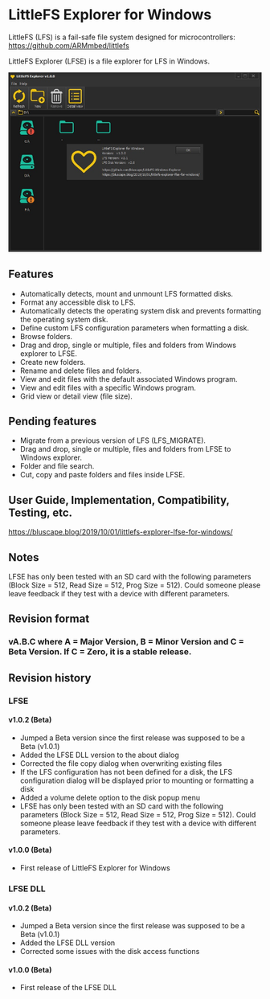# LittleFS Explorer for Windows

LittleFS (LFS) is a fail-safe file system designed for microcontrollers: https://github.com/ARMmbed/littlefs

LittleFS Explorer (LFSE) is a file explorer for LFS in Windows. 

![GitHub Logo](/images/ExplorerWAbout.jpg)

## Features
* Automatically detects, mount and unmount LFS formatted disks.
* Format any accessible disk to LFS.
* Automatically detects the operating system disk and prevents formatting the operating system disk.
* Define custom LFS configuration parameters when formatting a disk.
* Browse folders.
* Drag and drop, single or multiple, files and folders from Windows explorer to LFSE.
* Create new folders.
* Rename and delete files and folders.
* View and edit files with the default associated Windows program.
* View and edit files with a specific Windows program.
* Grid view or detail view (file size).

## Pending features
* Migrate from a previous version of LFS (LFS_MIGRATE). 
* Drag and drop, single or multiple, files and folders from LFSE to Windows explorer. 
* Folder and file search.
* Cut, copy and paste folders and files inside LFSE.

## User Guide, Implementation, Compatibility, Testing, etc.
https://bluscape.blog/2019/10/01/littlefs-explorer-lfse-for-windows/

## Notes
LFSE has only been tested with an SD card with the following parameters (Block Size = 512, Read Size = 512, Prog Size = 512). Could someone please leave feedback if they test with a device with different parameters.

## Revision format
### vA.B.C where A = Major Version, B = Minor Version and C = Beta Version. If C = Zero, it is a stable release.

## Revision history

### LFSE

#### v1.0.2 (Beta)
* Jumped a Beta version since the first release was supposed to be a Beta (v1.0.1)
* Added the LFSE DLL version to the about dialog
* Corrected the file copy dialog when overwriting existing files
* If the LFS configuration has not been defined for a disk, the LFS configuration dialog will be displayed prior to mounting or formatting a disk
* Added a volume delete option to the disk popup menu
* LFSE has only been tested with an SD card with the following parameters (Block Size = 512, Read Size = 512, Prog Size = 512). Could someone please leave feedback if they test with a device with different parameters.

#### v1.0.0 (Beta)
* First release of LittleFS Explorer for Windows

### LFSE DLL

#### v1.0.2 (Beta)
* Jumped a Beta version since the first release was supposed to be a Beta (v1.0.1)
* Added the LFSE DLL version
* Corrected some issues with the disk access functions

#### v1.0.0 (Beta)
* First release of the LFSE DLL
